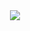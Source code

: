 <div align="center">
    <a href="https://www.instagram.com/4lysson_a">
        <img align="center" src="https://i.pinimg.com/originals/39/b2/89/39b289eca8b58a99b29423a4078504fe.gif"/>
    </a>
</div>
